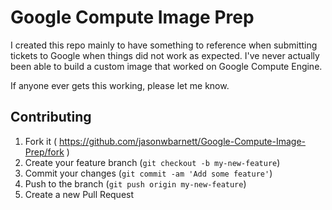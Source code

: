 Google Compute Image Prep
=========================
I created this repo mainly to have something to reference when submitting tickets to Google
when things did not work as expected. I've never actually been able to build a custom
image that worked on Google Compute Engine.

If anyone ever gets this working, please let me know.

## Contributing

1. Fork it ( https://github.com/jasonwbarnett/Google-Compute-Image-Prep/fork )
2. Create your feature branch (`git checkout -b my-new-feature`)
3. Commit your changes (`git commit -am 'Add some feature'`)
4. Push to the branch (`git push origin my-new-feature`)
5. Create a new Pull Request
